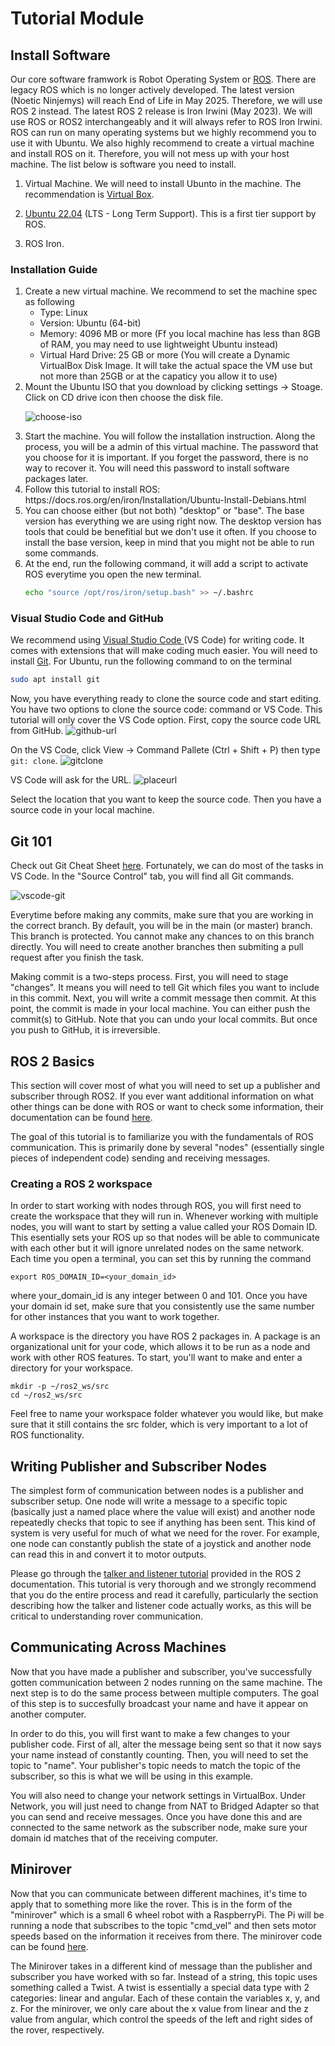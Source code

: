 # Tutorial Module

## Install Software

Our core software framwork is Robot Operating System or [ROS](https://www.ros.org/).
There are legacy ROS which is no longer actively developed.
The latest version (Noetic Ninjemys) will reach End of Life in May 2025.
Therefore, we will use ROS 2 instead.
The latest ROS 2 release is Iron Irwini (May 2023).
We will use ROS or ROS2 interchangeably and it will always refer to ROS Iron Irwini.
ROS can run on many operating systems but we highly recommend you to use it with Ubuntu.
We also highly recommend to create a virtual machine and install ROS on it.
Therefore, you will not mess up with your host machine.
The list below is software you need to install.

1. Virtual Machine. We will need to install Ubunto in the machine.
   The recommendation is [Virtual Box](https://www.virtualbox.org/).

2. [Ubuntu 22.04](https://ubuntu.com/download/desktop) (LTS - Long Term Support). This is a first tier support by ROS.

3. ROS Iron.

### Installation Guide

<ol>
<li> Create a new virtual machine. We recommend to set the machine spec as following

- Type: Linux
- Version: Ubuntu (64-bit)
- Memory: 4096 MB or more (Ff you local machine has less than 8GB of RAM, you may need to use lightweight Ubuntu instead)
- Virtual Hard Drive: 25 GB or more (You will create a Dynamic VirtualBox Disk Image. It will take the actual space the VM use but not more than 25GB or at the capaticy you allow it to use)

<li> Mount the Ubuntu ISO that you download by clicking settings -> Stoage. Click on CD drive icon then choose the disk file.

![choose-iso](./img/select-iso.png)

<li> Start the machine. You will follow the installation instruction. 
Along the process, you will be a admin of this virtual machine. 
The password that you choose for it is important. 
If you forget the password, there is no way to recover it. 
You will need this password to install software packages later.

<li> Follow this tutorial to install ROS: https://docs.ros.org/en/iron/Installation/Ubuntu-Install-Debians.html

<li> You can choose either (but not both) "desktop" or "base". 
The base version has everything we are using right now. 
The desktop version has tools that could be benefitial but we don't use it often. 
If you choose to install the base version, keep in mind that you might not be able to run some commands.

<li> At the end, run the following command, it will add a script to activate ROS everytime you open the new terminal.

```bash
echo "source /opt/ros/iron/setup.bash" >> ~/.bashrc
```

</ol>

### Visual Studio Code and GitHub

We recommend using [Visual Studio Code ](https://code.visualstudio.com/)(VS Code) for writing code.
It comes with extensions that will make coding much easier.
You will need to install [Git](https://git-scm.com/).
For Ubuntu, run the following command to on the terminal

```bash
sudo apt install git
```

Now, you have everything ready to clone the source code and start editing.
You have two options to clone the source code: command or VS Code.
This tutorial will only cover the VS Code option.
First, copy the source code URL from GitHub.
![github-url](./img/github-url.png)

On the VS Code, click View -> Command Pallete (Ctrl + Shift + P) then type `git: clone`.
![gitclone](./img/gitclone.png)

VS Code will ask for the URL.
![placeurl](./img/place-url.png)

Select the location that you want to keep the source code. Then you have a source code in your local machine.

## Git 101

Check out Git Cheat Sheet [here](https://education.github.com/git-cheat-sheet-education.pdf).
Fortunately, we can do most of the tasks in VS Code.
In the "Source Control" tab, you will find all Git commands.

![vscode-git](./img/vscode-git.png)

Everytime before making any commits, make sure that you are working in the correct branch.
By default, you will be in the main (or master) branch.
This branch is protected.
You cannot make any chances to on this branch directly.
You will need to create another branches then submiting a pull request after you finish the task.

Making commit is a two-steps process.
First, you will need to stage "changes".
It means you will need to tell Git which files you want to include in this commit.
Next, you will write a commit message then commit.
At this point, the commit is made in your local machine.
You can either push the commit(s) to GitHub.
Note that you can undo your local commits.
But once you push to GitHub, it is irreversible.

## ROS 2 Basics

This section will cover most of what you will need to set up a publisher and subscriber through ROS2. If you ever want additional information on what other things can be done with ROS or want to check some information, their documentation can be found [here](https://docs.ros.org/en/iron/Tutorials.html).

The goal of this tutorial is to familiarize you with the fundamentals of ROS communication. This is primarily done by several "nodes" (essentially single pieces of independent code) sending and receiving messages.

### Creating a ROS 2 workspace

In order to start working with nodes through ROS, you will first need to create the workspace that they will run in. Whenever working with multiple nodes, you will want to start by setting a value called your ROS Domain ID. This esentially sets your ROS up so that nodes will be able to communicate with each other but it will ignore unrelated nodes on the same network. Each time you open a terminal, you can set this by running the command

```
export ROS_DOMAIN_ID=<your_domain_id>
```

where your_domain_id is any integer between 0 and 101. Once you have your domain id set, make sure that you consistently use the same number for other instances that you want to work together.

A workspace is the directory you have ROS 2 packages in. A package is an organizational unit for your code, which allows it to be run as a node and work with other ROS features. To start, you'll want to make and enter a directory for your workspace.

```
mkdir -p ~/ros2_ws/src
cd ~/ros2_ws/src
```

Feel free to name your workspace folder whatever you would like, but make sure that it still contains the src folder, which is very important to a lot of ROS functionality.

## Writing Publisher and Subscriber Nodes

The simplest form of communication between nodes is a publisher and subscriber setup. One node will write a message to a specific topic (basically just a named place where the value will exist) and another node repeatedly checks that topic to see if anything has been sent. This kind of system is very useful for much of what we need for the rover. For example, one node can constantly publish the state of a joystick and another node can read this in and convert it to motor outputs.

Please go through the [talker and listener tutorial](https://docs.ros.org/en/iron/Tutorials/Beginner-Client-Libraries/Writing-A-Simple-Py-Publisher-And-Subscriber.html) provided in the ROS 2 documentation. This tutorial is very thorough and we strongly recommend that you do the entire process and read it carefully, particularly the section describing how the talker and listener code actually works, as this will be critical to understanding rover communication.

## Communicating Across Machines

Now that you have made a publisher and subscriber, you've successfully gotten communication between 2 nodes running on the same machine. The next step is to do the same process between multiple computers. The goal of this step is to succesfully broadcast your name and have it appear on another computer.

In order to do this, you will first want to make a few changes to your publisher code. First of all, alter the message being sent so that it now says your name instead of constantly counting. Then, you will need to set the topic to "name". Your publisher's topic needs to match the topic of the subscriber, so this is what we will be using in this example.

You will also need to change your network settings in VirtualBox. Under Network, you will just need to change from NAT to Bridged Adapter so that you can send and receive messages. Once you have done this and are connected to the same network as the subscriber node, make sure your domain id matches that of the receiving computer.

## Minirover

Now that you can communicate between different machines, it's time to apply that to something more like the rover. This is in the form of the "minirover" which is a small 6 wheel robot with a RaspberryPi. The Pi will be running a node that subscribes to the topic "cmd_vel" and then sets motor speeds based on the information it receives from there. The minirover code can be found [here](https://github.com/boilerrobotics/rover-code/blob/master/rover/src/minirover/minirover/driver.py).


The Minirover takes in a different kind of message than the publisher and subscriber you have worked with so far. Instead of a string, this topic uses something called a Twist. A twist is essentially a special data type with 2 categories: linear and angular. Each of these contain the variables x, y, and z. For the minirover, we only care about the x value from linear and the z value from angular, which control the speeds of the left and right sides of the rover, respectively.
